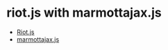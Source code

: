 # riot.js with marmottajax.js

- [Riot.js](http://riotjs.com/)
- [marmottajax.js](https://github.com/dimitrinicolas/marmottajax)